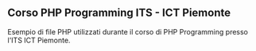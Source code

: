 ## Corso PHP Programming ITS - ICT Piemonte

Esempio di file PHP utilizzati durante il corso di PHP Programming
presso l'ITS ICT Piemonte.

